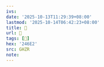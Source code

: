 ```yaml
---
ivs:
date: '2025-10-13T11:29:39+08:00'
lastmod: '2025-10-14T06:42:23+08:00'
title: 󰢞
url: 󰢞
tags: [𤛢]
hex: '246E2'
src: GHZR
note:
---
```

